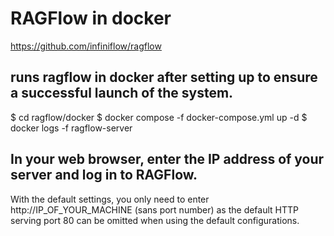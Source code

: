 # RAGFlow in docker

https://github.com/infiniflow/ragflow

## runs ragflow in docker after setting up to ensure a successful launch of the system.
$ cd ragflow/docker
$ docker compose -f docker-compose.yml up -d
$ docker logs -f ragflow-server


## In your web browser, enter the IP address of your server and log in to RAGFlow.
With the default settings, you only need to enter http://IP_OF_YOUR_MACHINE (sans port number) as the default HTTP serving port 80 can be omitted when using the default configurations.

